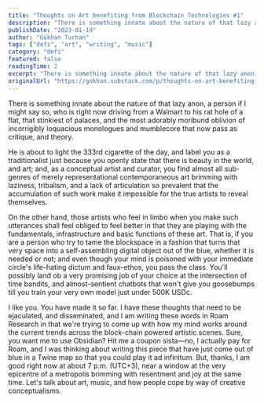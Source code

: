 ```yaml
---
title: "Thoughts on Art benefiting from Blockchain Technologies #1"
description: "There is something innate about the nature of that lazy anon, a person if I might say so, who is right now driving from a Walmart to his rat hole of a flat, that stinkiest of palaces, and the most adorably moribund oblivion of incorrigibly loquacious monologues and mumblecore that now pass as critiq."
publishDate: "2023-01-19"
author: "Gökhan Turhan"
tags: ["defi", "art", "writing", "music"]
category: "defi"
featured: false
readingTime: 2
excerpt: "There is something innate about the nature of that lazy anon, a person if I might say so, who is right now driving from a Walmart to his rat hole of a flat, that stinkiest of palaces, and the most..."
originalUrl: "https://gokhan.substack.com/p/thoughts-on-art-benefiting-from-blockchain-technologies-1"
---
```


There is something innate about the nature of that lazy anon, a person if I might say so, who is right now driving from a Walmart to his rat hole of a flat, that stinkiest of palaces, and the most adorably moribund oblivion of incorrigibly loquacious monologues and mumblecore that now pass as critique, and theory.

He is about to light the 333rd cigarette of the day, and label you as a traditionalist just because you openly state that there is beauty in the world, and art; and, as a conceptual artist and curator, you find almost all sub-genres of merely representational contemporaneous art brimming with laziness, tribalism, and a lack of articulation so prevalent that the accumulation of such work make it impossible for the true artists to reveal themselves.

On the other hand, those artists who feel in limbo when you make such utterances shall feel obliged to feel better in that they are playing with the fundamentals, infrastructure and basic functions of these art. That is, if you are a person who try to tame the blockspace in a fashion that turns that very space into a self-assembling digital object out of the blue, whether it is needed or not; and even though your mind is poisoned with your immediate circle's life-hating dictum and faux-ethos, you pass the class. You'll possibly land ob a very promising job of your choice at the intersection of time bandits, and almost-sentient chatbots that won't give you goosebumps till you train your very own model just under 500K USDc.

I like you. You have made it so far. I have these thoughts that need to be ejaculated, and disseminated, and I am writing these words in Roam Research in that we're trying to come up with how my mind works around the current trends across the block-chain powered artistic scenes. Sure, you want me to use Obsidian? Hit me a coupon sista—no, I actually pay for Roam, and I was thinking about writing this piece that have just come out of blue in a Twine map so that you could play it ad infinitum. But, thanks, I am good right now at about 7 p.m. (UTC+3), near a window at the very epicentre of a metropolis brimming with resentment and joy at the same time. Let's talk about art, music, and how people cope by way of creative conceptualisms.